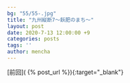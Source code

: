 ```yaml
---
bg: "55/55-.jpg"
title: "九州縦断7～飫肥のまち～"
layout: post
date: 2020-7-13 12:00:00 +9
categories: posts
tags: ''
author: mencha
---
```


[前回]( {% post_url  %}){:target="_blank"}  

<!--more-->
![]()
